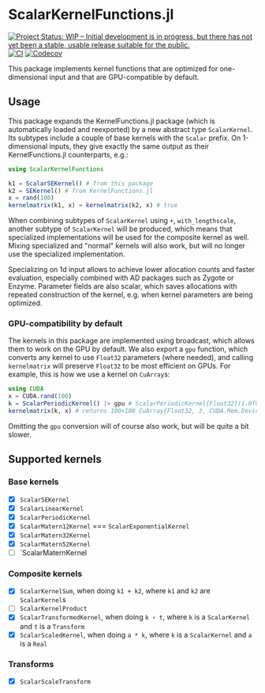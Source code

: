 # ScalarKernelFunctions.jl

[![Project Status: WIP – Initial development is in progress, but there has not yet been a stable, usable release suitable for the public.](https://www.repostatus.org/badges/latest/wip.svg)](https://www.repostatus.org/#wip)
[![CI](https://github.com/JuliaGaussianProcesses/ScalarKernelFunctions.jl/actions/workflows/CI.yml/badge.svg)](https://github.com/JuliaGaussianProcesses/ScalarKernelFunctions.jl/actions/workflows/CI.yml)
[![Codecov](https://codecov.io/gh/JuliaGaussianProcesses/ScalarKernelFunctions.jl/branch/master/graph/badge.svg)](https://codecov.io/gh/JuliaGaussianProcesses/ScalarKernelFunctions.jl/tree/master)

This package implements kernel functions that are optimized for one-dimensional input and
that are GPU-compatible by default.

## Usage
This package expands the KernelFunctions.jl package (which is automatically loaded and
reexported) by a new abstract type `ScalarKernel`.
Its subtypes include a couple of base kernels with the `Scalar` prefix.
On 1-dimensional inputs, they give exactly the same output as their KernelFunctions.jl
counterparts, e.g.:
```julia
using ScalarKernelFunctions

k1 = ScalarSEKernel() # from this package
k2 = SEKernel() # from KernelFunctions.jl
x = rand(100)
kernelmatrix(k1, x) ≈ kernelmatrix(k2, x) # true
```
When combining subtypes of `ScalarKernel` using `+`, `with_lengthscale`, another subtype of
`ScalarKernel` will be produced, which means that specialized implementations will be used
for the composite kernel as well.
Mixing specialized and "normal" kernels will also work, but will no longer use the
specialized implementation.

Specializing on 1d input allows to achieve lower allocation counts and faster evaluation,
especially combined with AD packages such as Zygote or Enzyme. Parameter fields are also
scalar, which saves allocations with repeated construction of the kernel, e.g. when kernel
parameters are being optimized.

### GPU-compatibility by default
The kernels in this package are implemented using broadcast, which allows them to work on
the GPU by default. We also export a `gpu` function, which converts any kernel to use
`Float32` parameters (where needed), and calling `kernelmatrix` will preserve `Float32` to
be most efficient on GPUs. For example, this is how we use a kernel on `CuArray`s:
```julia
using CUDA
x = CUDA.rand(100)
k = ScalarPeriodicKernel() |> gpu # ScalarPeriodicKernel{Float32}(1.0f0)
kernelmatrix(k, x) # returns 100×100 CuArray{Float32, 2, CUDA.Mem.DeviceBuffer}
```
Omitting the `gpu` conversion will of course also work, but will be quite a bit slower.

## Supported kernels
### Base kernels
- [x] `ScalarSEKernel`
- [x] `ScalarLinearKernel`
- [x] `ScalarPeriodicKernel`
- [x] `ScalarMatern12Kernel` === `ScalarExponentialKernel`
- [x] `ScalarMatern32Kernel`
- [x] `ScalarMatern52Kernel`
- [ ] `ScalarMaternKernel

### Composite kernels
- [x] `ScalarKernelSum`, when doing `k1 + k2`, where `k1` and `k2` are `ScalarKernel`s
- [ ] `ScalarKernelProduct`
- [x] `ScalarTransformedKernel`, when doing `k ∘ t`, where `k` is a `ScalarKernel` and `t` is a `Transform`
- [x] `ScalarScaledKernel`, when doing `a * k`, where `k` is a `ScalarKernel` and `a` is a `Real`

### Transforms
- [x] `ScalarScaleTransform`
<!-- - [ ] `ScalarConstantKernel`
- [ ] `WhiteKernel`
- [ ] `EyeKernel`
- [ ] `ZeroKernel`
- [ ] `WienerKernel`
- [ ] `CosineKernel`
- [ ] `GaussianKernel`
- [ ] `LaplacianKernel`
- [ ] `ExponentialKernel`
- [ ] `GammaExponentialKernel`
- [ ] `ExponentiatedKernel`
- [ ] `FBMKernel`
- [ ] `MaternKernel`
- [ ] `PolynomialKernel`
- [ ] `RationalKernel`
- [ ] `RationalQuadraticKernel`
- [ ] `GammaRationalKernel`
- [ ] `PiecewisePolynomialKernel`
- [ ] `NeuralNetworkKernel`
- [ ] `KernelTensorProduct`
- [ ] `NormalizedKernel`
- [ ] `GibbsKernel` -->
